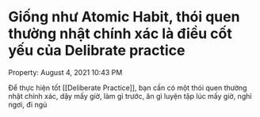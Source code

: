 # Giống như Atomic Habit, thói quen thường nhật chính xác là điều cốt yếu của Delibrate practice

Property: August 4, 2021 10:43 PM

Để thực hiện tốt [[Deliberate Practice]], bạn cần có một thói quen thường nhật chính xác, dậy mấy giờ, làm gì trước, ăn gì luyện tập lúc mấy giờ, nghỉ ngơi, đi ngủ